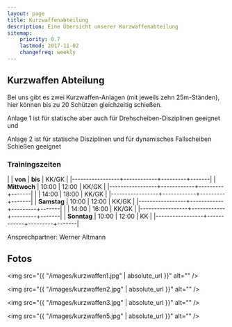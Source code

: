 ```yaml
---
layout: page
title: Kurzwaffenabteilung
description: Eine Übersicht unserer Kurzwaffenabteilung
sitemap:
    priority: 0.7
    lastmod: 2017-11-02
    changefreq: weekly
---
```


## Kurzwaffen Abteilung

Bei uns gibt es zwei Kurzwaffen-Anlagen (mit jeweils zehn 25m-Ständen), hier können bis zu 20 Schützen gleichzeitig schießen.

Anlage 1 ist für statische aber auch für Drehscheiben-Disziplinen geeignet und

Anlage 2 ist für statische Disziplinen und für dynamisches Fallscheiben Schießen geeignet

### Trainingszeiten

|                 |   **von**  | **bis** | KK/GK |
|-----------------+------------+---------+-------|
| **Mittwoch**    |    10:00   |  12:00  | KK/GK |
|-----------------+------------+---------+-------|
|                 |    14:00   |  18:00  | KK/GK |
|-----------------+------------+---------+-------|
| **Samstag**     |    10:00   |  12:00  | KK/GK |
|-----------------+------------+---------+-------|
|                 |    14:00   |  16:00  | KK/GK |
|-----------------+------------+---------+-------|
| **Sonntag**     |    10:00   |  12:00  | KK    |
|-----------------+------------+---------+-------|

Ansprechpartner: Werner Altmann

<h2 id="fotos">Fotos</h2>

<span class="image fit"><img src="{{ "/images/kurzwaffen1.jpg" | absolute_url }}" alt="" /></span>

<span class="image fit"><img src="{{ "/images/kurzwaffen2.jpg" | absolute_url }}" alt="" /></span>

<span class="image fit"><img src="{{ "/images/kurzwaffen3.jpg" | absolute_url }}" alt="" /></span>

<span class="image fit"><img src="{{ "/images/kurzwaffen5.jpg" | absolute_url }}" alt="" /></span>
